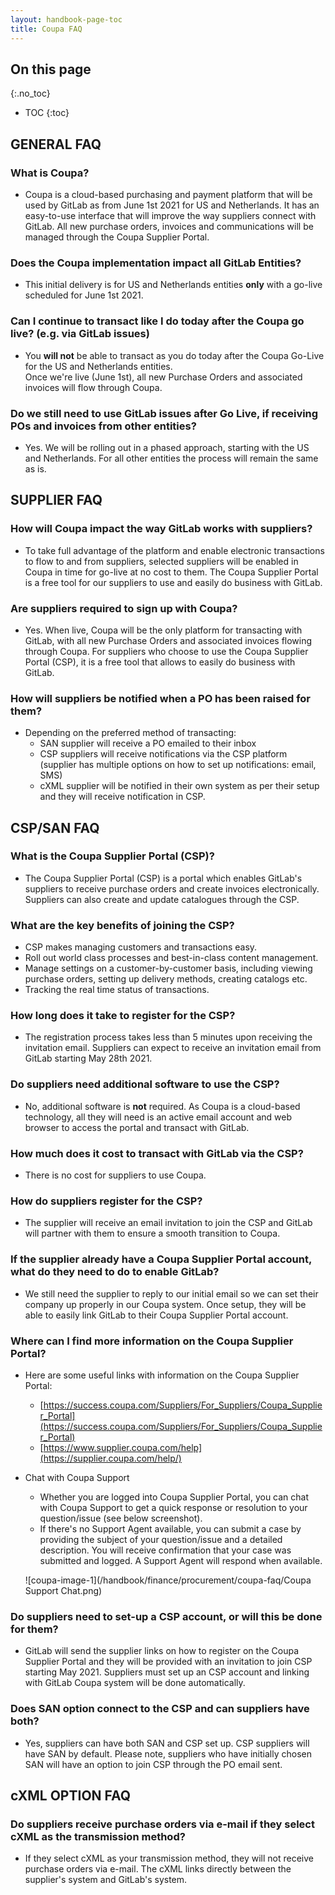 ```yaml
---
layout: handbook-page-toc
title: Coupa FAQ
---
```


<link rel="stylesheet" type="text/css" href="/stylesheets/biztech.css" />

## On this page
{:.no_toc}

- TOC
{:toc}

## GENERAL FAQ

### What is Coupa?

- Coupa is a cloud-based purchasing and payment platform that will be used by GitLab as from June 1st 2021 for US and Netherlands. It has an easy-to-use interface that will improve the way suppliers connect with GitLab. All new purchase orders, invoices and communications will be managed through the Coupa Supplier Portal.

### Does the Coupa implementation impact all GitLab Entities?

- This initial delivery is for US and Netherlands entities **only** with a go-live scheduled for June 1st 2021.

### Can I continue to transact like I do today after the Coupa go live? (e.g. via GitLab issues)

- You **will not** be able to transact as you do today after the Coupa Go-Live for the US and Netherlands entities.  
Once we're live (June 1st), all new Purchase Orders and associated invoices will flow through Coupa. 

### Do we still need to use GitLab issues after Go Live, if receiving POs and invoices from other entities?

- Yes. We will be rolling out in a phased approach, starting with the US and Netherlands. For all other entities the process will remain the same as is.

## SUPPLIER FAQ

### How will Coupa impact the way GitLab works with suppliers?

- To take full advantage of the platform and enable electronic transactions to flow to and from suppliers, selected suppliers will be enabled in Coupa in time for go-live at no cost to them. The Coupa Supplier Portal is a free tool for our suppliers to use and easily do business with GitLab.

### Are suppliers required to sign up with Coupa?

- Yes. When live, Coupa will be the only platform for transacting with GitLab, with all new Purchase Orders and associated invoices flowing through Coupa. For suppliers who choose to use the Coupa Supplier Portal (CSP), it is a free tool that allows to easily do business with GitLab.

### How will suppliers be notified when a PO has been raised for them?

- Depending on the preferred method of transacting:
   - SAN supplier will receive a PO emailed to their inbox
   - CSP suppliers will receive notifications via the CSP platform (supplier has multiple options on how to set up notifications: email, SMS)
   - cXML supplier will be notified in their own system as per their setup and they will receive notification in CSP.

## CSP/SAN FAQ

### What is the Coupa Supplier Portal (CSP)?

- The Coupa Supplier Portal (CSP) is a portal which enables GitLab's suppliers to receive purchase orders and create invoices electronically. Suppliers can also create and update catalogues through the CSP. 

### What are the key benefits of joining the CSP?

  - CSP makes managing customers and transactions easy.
  - Roll out world class processes and best-in-class content management.
  - Manage settings on a customer-by-customer basis, including viewing purchase orders, setting up delivery methods, creating catalogs etc.
  - Tracking the real time status of transactions.

### How long does it take to register for the CSP?

- The registration process takes less than 5 minutes upon receiving the invitation email. Suppliers can expect to receive an invitation email from GitLab starting May 28th 2021.

### Do suppliers need additional software to use the CSP?

- No, additional software is **not** required. As Coupa is a cloud-based technology, all they will need is an active email account and web browser to access the portal and transact with GitLab.

### How much does it cost to transact with GitLab via the CSP?

- There is no cost for suppliers to use Coupa.

### How do suppliers register for the CSP?

- The supplier will receive an email invitation to join the CSP and GitLab will partner with them to ensure a smooth transition to Coupa. 

### If the supplier already have a Coupa Supplier Portal account, what do they need to do to enable GitLab?

- We still need the supplier to reply to our initial email so we can set their company up properly in our Coupa system. Once setup, they will be able to easily link GitLab to their Coupa Supplier Portal account. 

### Where can I find more information on the Coupa Supplier Portal?

- Here are some useful links with information on the Coupa Supplier Portal: 
   - [https://success.coupa.com/Suppliers/For_Suppliers/Coupa_Supplier_Portal](https://success.coupa.com/Suppliers/For_Suppliers/Coupa_Supplier_Portal) 
   - [https://www.supplier.coupa.com/help](https://supplier.coupa.com/help/)
   
- Chat with Coupa Support
   - Whether you are logged into Coupa Supplier Portal, you can chat with Coupa Support to get a quick response or resolution to your question/issue (see below screenshot).
   - If there's no Support Agent available, you can submit a case by providing the subject of your question/issue and a detailed description. You will receive confirmation that your case was submitted and logged. A Support Agent will respond when available. 

   ![coupa-image-1](/handbook/finance/procurement/coupa-faq/Coupa Support Chat.png) 

### Do suppliers need to set-up a CSP account, or will this be done for them?

- GitLab will send the supplier links on how to register on the Coupa Supplier Portal and they will be provided with an invitation to join CSP starting May 2021. Suppliers must set up an CSP account and linking with GitLab Coupa system will be done automatically.

### Does SAN option connect to the CSP and can suppliers have both?

- Yes, suppliers can have both SAN and CSP set up. CSP suppliers will have SAN by default. Please note, suppliers who have initially chosen SAN will have an option to join CSP through the PO email sent.

## cXML OPTION FAQ

### Do suppliers receive purchase orders via e-mail if they select cXML as the transmission method?

- If they select cXML as your transmission method, they will not receive purchase orders via e-mail. The cXML links directly between the supplier's system and GitLab's system.
